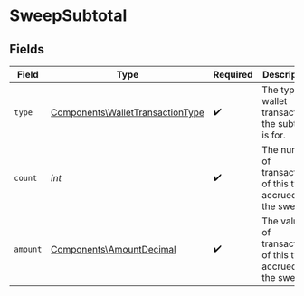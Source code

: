# SweepSubtotal


## Fields

| Field                                                                                | Type                                                                                 | Required                                                                             | Description                                                                          |
| ------------------------------------------------------------------------------------ | ------------------------------------------------------------------------------------ | ------------------------------------------------------------------------------------ | ------------------------------------------------------------------------------------ |
| `type`                                                                               | [Components\WalletTransactionType](../../Models/Components/WalletTransactionType.md) | :heavy_check_mark:                                                                   | The type of wallet transaction the subtotal is for.                                  |
| `count`                                                                              | *int*                                                                                | :heavy_check_mark:                                                                   | The number of transactions of this type accrued in the sweep.                        |
| `amount`                                                                             | [Components\AmountDecimal](../../Models/Components/AmountDecimal.md)                 | :heavy_check_mark:                                                                   | The value of transactions of this type accrued in the sweep.                         |